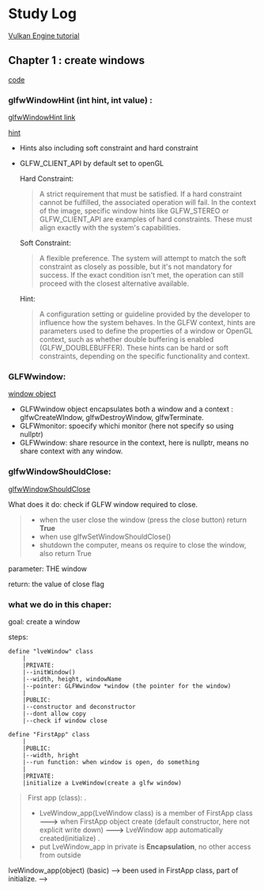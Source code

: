 # Study Log
[Vulkan Engine tutorial](https://youtube.com/playlist?list=PL8327DO66nu9qYVKLDmdLW_84-yE4auCR&si=RmYj1OuZB_rt8zqs)
## Chapter 1 : create windows
[code](https://github.com/junyiwuu/vulkanEngine/tree/00a8953686fdff02c80504df77a1088ce2ec82bf)
### **glfwWindowHint (int hint, int value) :**

[glfwWindowHint link](https://www.glfw.org/docs/3.3/group__window.html#ga7d9c8c62384b1e2821c4dc48952d2033)

[hint](https://www.glfw.org/docs/3.3/window_guide.html#window_hints)
- Hints also including soft constraint and hard constraint
- GLFW_CLIENT_API by default set to openGL

    Hard Constraint: 

        
    >A strict requirement that must be satisfied. If a hard constraint cannot be fulfilled, the associated operation will fail. In the context of the image, specific window hints like GLFW_STEREO or GLFW_CLIENT_API are examples of hard constraints. These must align exactly with the system's capabilities. 

    Soft Constraint: 

    >A flexible preference. The system will attempt to match the soft constraint as closely as possible, but it's not mandatory for success. If the exact condition isn't met, the operation can still proceed with the closest alternative available. 

    Hint: 

    >A configuration setting or guideline provided by the developer to influence how the system behaves. In the GLFW context, hints are parameters used to define the properties of a window or OpenGL context, such as whether double buffering is enabled (GLFW_DOUBLEBUFFER). These hints can be hard or soft constraints, depending on the specific functionality and context. 
        
### **GLFWwindow:**

[window object](https://www.glfw.org/docs/3.3/window_guide.html#window_object)
- GLFWwindow object encapsulates both a window and a context : glfwCreateWIndow, glfwDestroyWindow, glfwTerminate.
- GLFWmonitor: spoecify whichi monitor (here not specify so using nullptr)
- GLFWwindow: share resource in the context, here is nullptr, means no share context with any window.






### **glfwWindowShouldClose:**

[glfwWindowShouldClose](https://www.glfw.org/docs/3.3/group__window.html#ga24e02fbfefbb81fc45320989f8140ab5)

What does it do: check if GLFW window required to close. 
> - when the user close the window (press the close button) return **True**
> - when use glfwSetWindowShouldClose()
> - shutdown the computer, means os require to close the window, also return True

parameter: THE window

return: the value of close flag







### what we do in this chaper:

goal: create a window

steps:

    define "lveWindow" class
        |
        |PRIVATE:
        |--initWindow()
        |--width, height, windowName
        |--pointer: GLFWwindow *window (the pointer for the window)
        |
        |PUBLIC:
        |--constructor and deconstructor
        |--dont allow copy 
        |--check if window close
        
    define "FirstApp" class
        |
        |PUBLIC:
        |--width, hright
        |--run function: when window is open, do something
        |
        |PRIVATE:
        |initialize a LveWindow(create a glfw window)



>First app (class): 
.
> - LveWindow_app(LveWindow class) is a member of FirstApp class **--->** when FirstApp object create (default constructor, here not explicit write down) **--->** LveWindow app automatically created(initialize)
.
> -  put LveWindow_app in private is **Encapsulation**, no other access from outside


lveWindow_app(object) (basic) --> been used in FirstApp class, part of initialize. --> 
